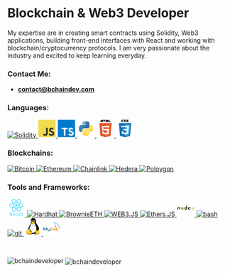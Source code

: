 # Blockchain & Web3 Developer

<p>My expertise are in creating smart contracts using Solidity, Web3 applications, building front-end interfaces with React and working with blockchain/cryptocurrency protocols. I am very passionate about the industry and excited to keep learning everyday. </p>


<h3 align="left">Contact Me:</h3>

- **contact@bchaindev.com**

<h3 align="left">Languages:</h3>
<p align="left"> 
    <a href="https://soliditylang.org/" target="_blank" rel="noreferrer"> <img src="https://soliditylang.org/images/SolGray.png" alt="Solidity" width="120" height="40"/> </a>
    <a href="https://developer.mozilla.org/en-US/docs/Web/JavaScript" target="_blank" rel="noreferrer"> <img src="https://raw.githubusercontent.com/devicons/devicon/master/icons/javascript/javascript-original.svg" alt="javascript" width="40" height="40"/> </a> 
    <a href="https://www.typescriptlang.org/" target="_blank" rel="noreferrer"> <img src="https://raw.githubusercontent.com/devicons/devicon/master/icons/typescript/typescript-original.svg" alt="typescript" width="40" height="40"/> </a>
    <a href="https://www.python.org" target="_blank" rel="noreferrer"> <img src="https://raw.githubusercontent.com/devicons/devicon/master/icons/python/python-original.svg" alt="python" width="40" height="40"/> </a> 
    <a href="https://www.w3.org/html/" target="_blank" rel="noreferrer"> <img src="https://raw.githubusercontent.com/devicons/devicon/master/icons/html5/html5-original-wordmark.svg" alt="html5" width="40" height="40"/> </a> 
    <a href="https://www.w3schools.com/css/" target="_blank" rel="noreferrer"> <img src="https://raw.githubusercontent.com/devicons/devicon/master/icons/css3/css3-original-wordmark.svg" alt="css3" width="40" height="40"/> </a> 
     </p>
     
<h3 align="left">Blockchains:</h3>
    <a href="https://bitcoin.org/en/" target="_blank" rel="noreferrer"> <img src="https://s2.coinmarketcap.com/static/img/coins/64x64/1.png" alt="Bitcoin" width="40" height="40"/> </a>
    <a href="https://ethereum.org/en/" target="_blank" rel="noreferrer"> <img src="https://s2.coinmarketcap.com/static/img/coins/64x64/1027.png" alt="Ethereum" width="40" height="40"/> </a>
    <a href="https://chain.link/" target="_blank" rel="noreferrer"> <img src="https://upload.wikimedia.org/wikipedia/commons/thumb/1/15/Chainlink_Logo_Blue.svg/378px-Chainlink_Logo_Blue.svg.png" alt="Chainlink" width="120" height="40"/> </a>
    <a href="https://hedera.com/learning/hedera-hashgraph" target="_blank" rel="noreferrer"> <img src="https://s2.coinmarketcap.com/static/img/coins/64x64/4642.png" alt="Hedera" width="40" height="40"/> </a>
    <a href="https://polygon.technology/" target="_blank" rel="noreferrer"> <img src="https://s2.coinmarketcap.com/static/img/coins/64x64/3890.png" alt="Poloygon" width="40" height="40"/> </a>     
    </p>
    
<h3 align="left">Tools and Frameworks:</h3>
    <a href="https://reactjs.org/" target="_blank" rel="noreferrer"> <img src="https://raw.githubusercontent.com/devicons/devicon/master/icons/react/react-original-wordmark.svg" alt="react" width="40" height="40"/> </a> 
    <a href="https://hardhat.org/"> <img src="https://hardhat.org/_next/static/media/he-head.aed81bd1.svg" alt="Hardhat" width="40" height="40"/> </a>
    <a href="https://github.com/eth-brownie/brownie" target="_blank" rel="noreferrer"> <img src="https://external-content.duckduckgo.com/iu/?u=https%3A%2F%2Fs2.51cto.com%2Foss%2F202105%2F27%2F456823ac9d0e1102ff08c1d43e45f976.jpg&f=1&nofb=1" alt="BrownieETH" width="40" height="40"/> </a>
    <a href="https://web3js.org/" target="_blank" rel="noreferrer"> <img src="https://web3js.org/web3js.png" alt="WEB3.JS" width="50" height="40"/> </a>
    <a href="https://docs.ethers.io/v5/"> <img src="https://ethers.org/static/logo.png" alt="Ethers.JS" width="50" height="40"/> </a>  
    <a href="https://nodejs.org" target="_blank" rel="noreferrer"> <img src="https://raw.githubusercontent.com/devicons/devicon/master/icons/nodejs/nodejs-original-wordmark.svg" alt="nodejs" width="40" height="40"/> </a> 
    <a href="https://www.gnu.org/software/bash/" target="_blank" rel="noreferrer"> <img src="https://duckduckgo.com/i/b34d8a01.png" alt="bash" width="80" height="40"/> </a> 
    <a href="https://git-scm.com/" target="_blank" rel="noreferrer"> <img src="https://www.vectorlogo.zone/logos/git-scm/git-scm-icon.svg" alt="git" width="40" height="40"/> </a> 
    <a href="https://www.linux.org/" target="_blank" rel="noreferrer"> <img src="https://raw.githubusercontent.com/devicons/devicon/master/icons/linux/linux-original.svg" alt="linux" width="40" height="40"/> </a> 
    <a href="https://www.mysql.com/" target="_blank" rel="noreferrer"> <img src="https://raw.githubusercontent.com/devicons/devicon/master/icons/mysql/mysql-original-wordmark.svg" alt="PostgresSQL" width="40" height="40"/> </a> 
    </p>
    <br />
<p><img align="left" src="https://github-readme-stats.vercel.app/api/top-langs?username=bchaindeveloper&show_icons=true&title_color=2a086b&text_color=2a086b&bg_color=e1e4fb&locale=en&layout=compact" alt="bchaindeveloper" /></p>

<p>&nbsp;<img align="center" src="https://github-readme-stats.vercel.app/api?username=bchaindeveloper&show_icons=true&title_color=2a086b&text_color=2a086b&bg_color=e1e4fb&locale=en" alt="bchaindeveloper" /></p>
